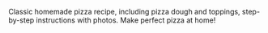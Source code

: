 Classic homemade pizza recipe, including pizza dough and toppings, step-by-step instructions with photos. Make perfect pizza at home!